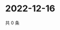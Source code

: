 # 2022-12-16

共 0 条

<!-- BEGIN WEIBO -->
<!-- 最后更新时间 Fri Dec 16 2022 23:15:27 GMT+0800 (China Standard Time) -->

<!-- END WEIBO -->
